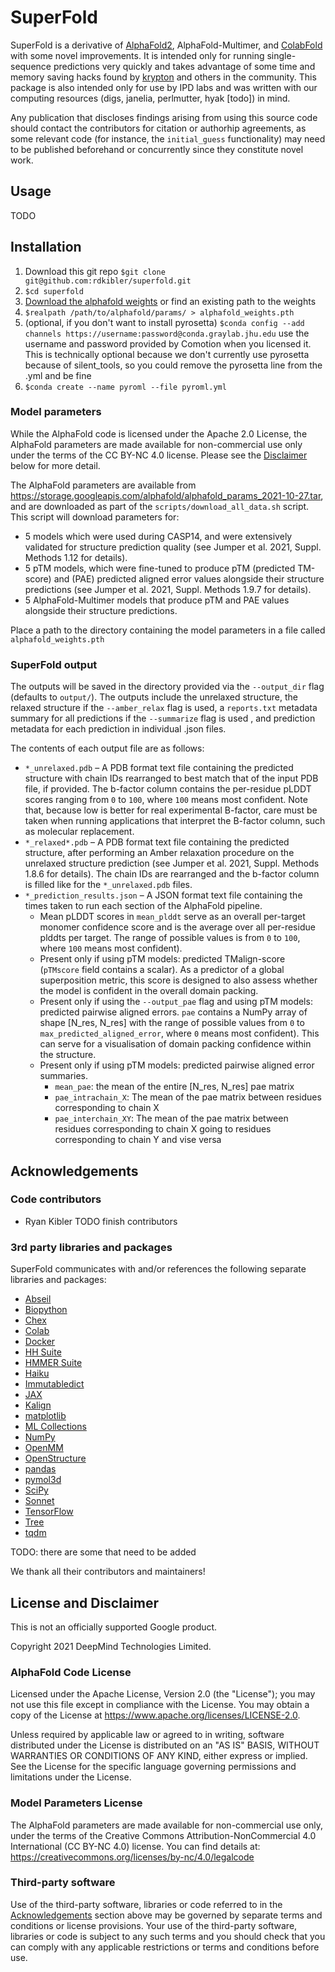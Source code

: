 # SuperFold

SuperFold is a derivative of [AlphaFold2](https://github.com/deepmind/alphafold), AlphaFold-Multimer, and [ColabFold](https://github.com/sokrypton/ColabFold) with some novel improvements. 
It is intended only for running single-sequence predictions very quickly and takes advantage of some time and memory saving hacks
found by [krypton](https://github.com/sokrypton) and others in the community. This package is also intended only for use by IPD labs and was 
written with our computing resources (digs, janelia, perlmutter, hyak [todo]) in mind. 

Any publication that discloses findings arising from using this source code should contact the contributors for 
citation or authorhip agreements, as some relevant code (for instance, the `initial_guess` functionality) may 
need to be published beforehand or concurrently since they constitute novel work.



## Usage

TODO

## Installation

1) Download this git repo `$git clone git@github.com:rdkibler/superfold.git`
2) `$cd superfold`
3) [Download the alphafold weights](#model-parameters) or find an existing path to the weights
4) `$realpath /path/to/alphafold/params/ > alphafold_weights.pth`
5) (optional, if you don't want to install pyrosetta) `$conda config --add channels https://username:password@conda.graylab.jhu.edu`
use the username and password provided by Comotion when you licensed it. 
This is technically optional because we don't currently use pyrosetta because
of silent_tools, so you could remove the pyrosetta line from the .yml and be fine
6) `$conda create --name pyroml --file pyroml.yml`

### Model parameters

While the AlphaFold code is licensed under the Apache 2.0 License, the AlphaFold
parameters are made available for non-commercial use only under the terms of the
CC BY-NC 4.0 license. Please see the [Disclaimer](#license-and-disclaimer) below
for more detail.

The AlphaFold parameters are available from
https://storage.googleapis.com/alphafold/alphafold_params_2021-10-27.tar, and
are downloaded as part of the `scripts/download_all_data.sh` script. This script
will download parameters for:

*   5 models which were used during CASP14, and were extensively validated for
    structure prediction quality (see Jumper et al. 2021, Suppl. Methods 1.12
    for details).
*   5 pTM models, which were fine-tuned to produce pTM (predicted TM-score) and
    (PAE) predicted aligned error values alongside their structure predictions
    (see Jumper et al. 2021, Suppl. Methods 1.9.7 for details).
*   5 AlphaFold-Multimer models that produce pTM and PAE values alongside their
    structure predictions.

Place a path to the directory containing the model parameters in a file called
`alphafold_weights.pth`

### SuperFold output

The outputs will be saved in the directory provided via the `--output_dir` flag 
(defaults to `output/`). The outputs include the unrelaxed structure, the relaxed structure
if the `--amber_relax` flag is used, a `reports.txt` metadata summary for all predictions if the `--summarize` flag is used
, and prediction metadata for each prediction in individual .json files.

The contents of each output file are as follows:

*   `*_unrelaxed.pdb` – A PDB format text file containing the predicted
    structure with chain IDs rearranged to best match that of the input
    PDB file, if provided. The b-factor column contains the per-residue
    pLDDT scores ranging from `0` to `100`, where `100` means most 
    confident. Note that, because low is better for real experimental 
    B-factor, care must be taken when running applications that interpret
    the B-factor column, such as molecular replacement.
*   `*_relaxed*.pdb` – A PDB format text file containing the predicted
    structure, after performing an Amber relaxation procedure on the unrelaxed
    structure prediction (see Jumper et al. 2021, Suppl. Methods 1.8.6 for
    details). The chain IDs are rearranged and the b-factor column is filled
    like for the `*_unrelaxed.pdb` files.
*   `*_prediction_results.json` – A JSON format text file containing the times taken to run
    each section of the AlphaFold pipeline.
    *   Mean pLDDT scores in `mean_plddt` serve as an overall per-target monomer 
        confidence score and is the average over all per-residue plddts per target. 
        The range of possible values is from `0` to `100`, where `100`
        means most confident). 
    *   Present only if using pTM models: predicted TMalign-score (`pTMscore` field
        contains a scalar). As a predictor of a global superposition metric,
        this score is designed to also assess whether the model is confident in
        the overall domain packing.
    *   Present only if using the `--output_pae` flag and using pTM models: 
        predicted pairwise aligned errors. `pae` contains a NumPy array of 
        shape [N_res, N_res] with the range of possible values from `0` to
        `max_predicted_aligned_error`, where `0` means most confident). This can
        serve for a visualisation of domain packing confidence within the
        structure.
    *   Present only if using pTM models: predicted pairwise aligned error summaries.
        *   `mean_pae`: the mean of the entire [N_res, N_res] pae matrix
        *   `pae_intrachain_X`: The mean of the pae matrix between residues corresponding to chain X
        *   `pae_interchain_XY`: The mean of the pae matrix between residues corresponding to chain X going to residues corresponding to chain Y and vise versa

## Acknowledgements
### Code contributors

*   Ryan Kibler
TODO finish contributors

### 3rd party libraries and packages
SuperFold communicates with and/or references the following separate libraries
and packages:

*   [Abseil](https://github.com/abseil/abseil-py)
*   [Biopython](https://biopython.org)
*   [Chex](https://github.com/deepmind/chex)
*   [Colab](https://research.google.com/colaboratory/)
*   [Docker](https://www.docker.com)
*   [HH Suite](https://github.com/soedinglab/hh-suite)
*   [HMMER Suite](http://eddylab.org/software/hmmer)
*   [Haiku](https://github.com/deepmind/dm-haiku)
*   [Immutabledict](https://github.com/corenting/immutabledict)
*   [JAX](https://github.com/google/jax/)
*   [Kalign](https://msa.sbc.su.se/cgi-bin/msa.cgi)
*   [matplotlib](https://matplotlib.org/)
*   [ML Collections](https://github.com/google/ml_collections)
*   [NumPy](https://numpy.org)
*   [OpenMM](https://github.com/openmm/openmm)
*   [OpenStructure](https://openstructure.org)
*   [pandas](https://pandas.pydata.org/)
*   [pymol3d](https://github.com/avirshup/py3dmol)
*   [SciPy](https://scipy.org)
*   [Sonnet](https://github.com/deepmind/sonnet)
*   [TensorFlow](https://github.com/tensorflow/tensorflow)
*   [Tree](https://github.com/deepmind/tree)
*   [tqdm](https://github.com/tqdm/tqdm)

TODO: there are some that need to be added

We thank all their contributors and maintainers!

## License and Disclaimer

This is not an officially supported Google product.

Copyright 2021 DeepMind Technologies Limited.

### AlphaFold Code License

Licensed under the Apache License, Version 2.0 (the "License"); you may not use
this file except in compliance with the License. You may obtain a copy of the
License at https://www.apache.org/licenses/LICENSE-2.0.

Unless required by applicable law or agreed to in writing, software distributed
under the License is distributed on an "AS IS" BASIS, WITHOUT WARRANTIES OR
CONDITIONS OF ANY KIND, either express or implied. See the License for the
specific language governing permissions and limitations under the License.

### Model Parameters License

The AlphaFold parameters are made available for non-commercial use only, under
the terms of the Creative Commons Attribution-NonCommercial 4.0 International
(CC BY-NC 4.0) license. You can find details at:
https://creativecommons.org/licenses/by-nc/4.0/legalcode

### Third-party software

Use of the third-party software, libraries or code referred to in the
[Acknowledgements](#acknowledgements) section above may be governed by separate
terms and conditions or license provisions. Your use of the third-party
software, libraries or code is subject to any such terms and you should check
that you can comply with any applicable restrictions or terms and conditions
before use.
